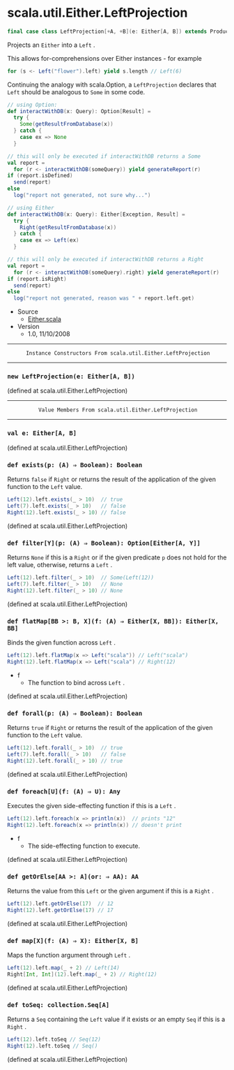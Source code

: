 
#                       scala.util.Either.LeftProjection                       #

```scala
final case class LeftProjection[+A, +B](e: Either[A, B]) extends Product with Serializable
```

Projects an `Either` into a `Left` .

This allows for-comprehensions over Either instances - for example

```scala
for (s <- Left("flower").left) yield s.length // Left(6)
```

Continuing the analogy with scala.Option, a `LeftProjection` declares that
 `Left` should be analogous to `Some` in some code.

```scala
// using Option:
def interactWithDB(x: Query): Option[Result] =
  try {
    Some(getResultFromDatabase(x))
  } catch {
    case ex => None
  }

// this will only be executed if interactWithDB returns a Some
val report =
  for (r <- interactWithDB(someQuery)) yield generateReport(r)
if (report.isDefined)
  send(report)
else
  log("report not generated, not sure why...")
```

```scala
// using Either
def interactWithDB(x: Query): Either[Exception, Result] =
  try {
    Right(getResultFromDatabase(x))
  } catch {
    case ex => Left(ex)
  }

// this will only be executed if interactWithDB returns a Right
val report =
  for (r <- interactWithDB(someQuery).right) yield generateReport(r)
if (report.isRight)
  send(report)
else
  log("report not generated, reason was " + report.left.get)
```

* Source
  * [Either.scala](https://github.com/scala/scala/tree/6d09a1ba5f/src/library/scala/util/Either.scala#L1)
* Version
  * 1.0, 11/10/2008


--------------------------------------------------------------------------------
          Instance Constructors From scala.util.Either.LeftProjection
--------------------------------------------------------------------------------


### `new LeftProjection(e: Either[A, B])`                                    ###

(defined at scala.util.Either.LeftProjection)


--------------------------------------------------------------------------------
              Value Members From scala.util.Either.LeftProjection
--------------------------------------------------------------------------------


### `val e: Either[A, B]`                                                    ###

(defined at scala.util.Either.LeftProjection)


### `def exists(p: (A) ⇒ Boolean): Boolean`                                  ###

Returns `false` if `Right` or returns the result of the application of the given
function to the `Left` value.

```scala
Left(12).left.exists(_ > 10)  // true
Left(7).left.exists(_ > 10)   // false
Right(12).left.exists(_ > 10) // false
```

(defined at scala.util.Either.LeftProjection)


### `def filter[Y](p: (A) ⇒ Boolean): Option[Either[A, Y]]`                  ###

Returns `None` if this is a `Right` or if the given predicate `p` does not hold
for the left value, otherwise, returns a `Left` .

```scala
Left(12).left.filter(_ > 10)  // Some(Left(12))
Left(7).left.filter(_ > 10)   // None
Right(12).left.filter(_ > 10) // None
```

(defined at scala.util.Either.LeftProjection)


### `def flatMap[BB >: B, X](f: (A) ⇒ Either[X, BB]): Either[X, BB]`         ###

Binds the given function across `Left` .

```scala
Left(12).left.flatMap(x => Left("scala")) // Left("scala")
Right(12).left.flatMap(x => Left("scala") // Right(12)
```

* f
  * The function to bind across `Left` .

(defined at scala.util.Either.LeftProjection)


### `def forall(p: (A) ⇒ Boolean): Boolean`                                  ###

Returns `true` if `Right` or returns the result of the application of the given
function to the `Left` value.

```scala
Left(12).left.forall(_ > 10)  // true
Left(7).left.forall(_ > 10)   // false
Right(12).left.forall(_ > 10) // true
```

(defined at scala.util.Either.LeftProjection)


### `def foreach[U](f: (A) ⇒ U): Any`                                        ###

Executes the given side-effecting function if this is a `Left` .

```scala
Left(12).left.foreach(x => println(x))  // prints "12"
Right(12).left.foreach(x => println(x)) // doesn't print
```

* f
  * The side-effecting function to execute.

(defined at scala.util.Either.LeftProjection)


### `def getOrElse[AA >: A](or: ⇒ AA): AA`                                   ###

Returns the value from this `Left` or the given argument if this is a `Right` .

```scala
Left(12).left.getOrElse(17)  // 12
Right(12).left.getOrElse(17) // 17
```

(defined at scala.util.Either.LeftProjection)


### `def map[X](f: (A) ⇒ X): Either[X, B]`                                   ###

Maps the function argument through `Left` .

```scala
Left(12).left.map(_ + 2) // Left(14)
Right[Int, Int](12).left.map(_ + 2) // Right(12)
```

(defined at scala.util.Either.LeftProjection)


### `def toSeq: collection.Seq[A]`                                           ###

Returns a `Seq` containing the `Left` value if it exists or an empty `Seq` if
this is a `Right` .

```scala
Left(12).left.toSeq // Seq(12)
Right(12).left.toSeq // Seq()
```
(defined at scala.util.Either.LeftProjection)
